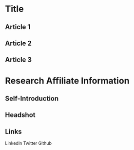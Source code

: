 # Title


## Article 1 
## Article 2
## Article 3



# Research Affiliate Information

## Self-Introduction
## Headshot
## Links 

LinkedIn
Twitter
Github
